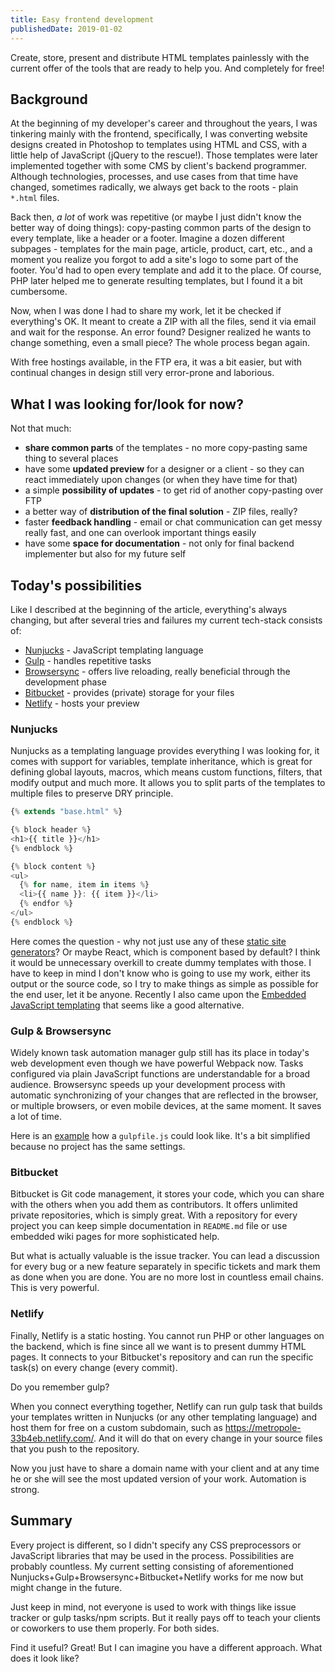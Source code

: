 ```yaml
---
title: Easy frontend development
publishedDate: 2019-01-02
---
```


Create, store, present and distribute HTML templates painlessly with the current offer of the tools that are ready to help you. And completely for free!

## Background

At the beginning of my developer's career and throughout the years, I was tinkering mainly with the frontend, specifically, I was converting website designs created in Photoshop to templates using HTML and CSS, with a little help of JavaScript (jQuery to the rescue!). Those templates were later implemented together with some CMS by client's backend programmer. Although technologies, processes, and use cases from that time have changed, sometimes radically, we always get back to the roots - plain `*.html` files.

Back then, _a lot_ of work was repetitive (or maybe I just didn't know the better way of doing things): copy-pasting common parts of the design to every template, like a header or a footer. Imagine a dozen different subpages - templates for the main page, article, product, cart, etc., and a moment you realize you forgot to add a site's logo to some part of the footer. You'd had to open every template and add it to the place. Of course, PHP later helped me to generate resulting templates, but I found it a bit cumbersome.

Now, when I was done I had to share my work, let it be checked if everything's OK. It meant to create a ZIP with all the files, send it via email and wait for the response. An error found? Designer realized he wants to change something, even a small piece? The whole process began again.

With free hostings available, in the FTP era, it was a bit easier, but with continual changes in design still very error-prone and laborious.

## What I was looking for/look for now?

Not that much:

- **share common parts** of the templates - no more copy-pasting same thing to several places
- have some **updated preview** for a designer or a client - so they can react immediately upon changes (or when they have time for that)
- a simple **possibility of updates** - to get rid of another copy-pasting over FTP
- a better way of **distribution of the final solution** - ZIP files, really?
- faster **feedback handling** - email or chat communication can get messy really fast, and one can overlook important things easily
- have some **space for documentation** - not only for final backend implementer but also for my future self

## Today's possibilities

Like I described at the beginning of the article, everything's always changing, but after several tries and failures my current tech-stack consists of:

- [Nunjucks](https://mozilla.github.io/nunjucks/) - JavaScript templating language
- [Gulp](https://gulpjs.com/) - handles repetitive tasks
- [Browsersync](https://www.browsersync.io/) - offers live reloading, really beneficial through the development phase
- [Bitbucket](https://bitbucket.org/) - provides (private) storage for your files
- [Netlify](https://www.netlify.com/) - hosts your preview

### Nunjucks

Nunjucks as a templating language provides everything I was looking for, it comes with support for variables, template inheritance, which is great for defining global layouts, macros, which means custom functions, filters, that modify output and much more. It allows you to split parts of the templates to multiple files to preserve DRY principle.

```js
{% extends "base.html" %}

{% block header %}
<h1>{{ title }}</h1>
{% endblock %}

{% block content %}
<ul>
  {% for name, item in items %}
  <li>{{ name }}: {{ item }}</li>
  {% endfor %}
</ul>
{% endblock %}
```

Here comes the question - why not just use any of these [static site generators](https://www.staticgen.com/)? Or maybe React, which is component based by default? I think it would be unnecessary overkill to create dummy templates with those. I have to keep in mind I don't know who is going to use my work, either its output or the source code, so I try to make things as simple as possible for the end user, let it be anyone. Recently I also came upon the [Embedded JavaScript templating](https://ejs.co/) that seems like a good alternative.

### Gulp & Browsersync

Widely known task automation manager gulp still has its place in today's web development even though we have powerful Webpack now. Tasks configured via plain JavaScript functions are understandable for a broad audience. Browsersync speeds up your development process with automatic synchronizing of your changes that are reflected in the browser, or multiple browsers, or even mobile devices, at the same moment. It saves a lot of time.

Here is an [example](https://gist.github.com/crazko/d59053a5f3c236a20d27eacbb8a5e920) how a `gulpfile.js` could look like. It's a bit simplified because no project has the same settings.

### Bitbucket

Bitbucket is Git code management, it stores your code, which you can share with the others when you add them as contributors. It offers unlimited private repositories, which is simply great. With a repository for every project you can keep simple documentation in `README.md` file or use embedded wiki pages for more sophisticated help.

But what is actually valuable is the issue tracker. You can lead a discussion for every bug or a new feature separately in specific tickets and mark them as done when you are done. You are no more lost in countless email chains. This is very powerful.

### Netlify

Finally, Netlify is a static hosting. You cannot run PHP or other languages on the backend, which is fine since all we want is to present dummy HTML pages. It connects to your Bitbucket's repository and can run the specific task(s) on every change (every commit).

Do you remember gulp?

When you connect everything together, Netlify can run gulp task that builds your templates written in Nunjucks (or any other templating language) and host them for free on a custom subdomain, such as https://metropole-33b4eb.netlify.com/. And it will do that on every change in your source files that you push to the repository.

Now you just have to share a domain name with your client and at any time he or she will see the most updated version of your work. Automation is strong.

## Summary

Every project is different, so I didn't specify any CSS preprocessors or JavaScript libraries that may be used in the process. Possibilities are probably countless. My current setting consisting of aforementioned Nunjucks+Gulp+Browsersync+Bitbucket+Netlify works for me now but might change in the future.

Just keep in mind, not everyone is used to work with things like issue tracker or gulp tasks/npm scripts. But it really pays off to teach your clients or coworkers to use them properly. For both sides.

<Tip>

Find it useful? Great! But I can imagine you have a different approach. What does it look like?

</Tip>
